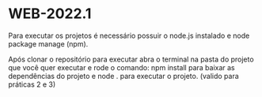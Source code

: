 # WEB-2022.1

Para executar os projetos é necessário possuir o node.js instalado e node package manage (npm).

Após clonar o repositório para executar abra o terminal na pasta do projeto que você quer executar e rode o comando:
npm install para baixar as dependências do projeto e node . para executar o projeto. (valido para práticas 2 e 3)
